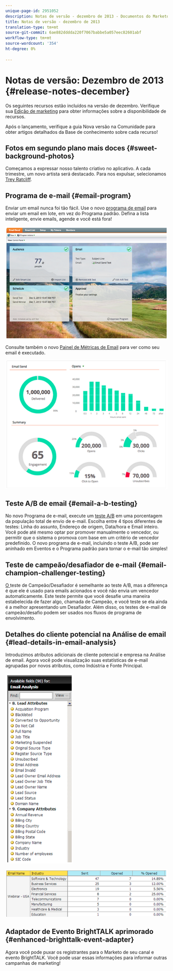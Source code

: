 ```yaml
---
unique-page-id: 2951052
description: Notas de versão - dezembro de 2013 - Documentos do Marketo - Documentação do produto
title: Notas de versão - dezembro de 2013
translation-type: tm+mt
source-git-commit: 6ae882dddda220f7067babbe5a057eec82601abf
workflow-type: tm+mt
source-wordcount: '354'
ht-degree: 0%

---
```



# Notas de versão: Dezembro de 2013 {#release-notes-december}

Os seguintes recursos estão incluídos na versão de dezembro. Verifique sua [Edição de marketing](https://docs.marketo.com/display/docs/assets/pricing.php) para obter informações sobre a disponibilidade de recursos.

Após o lançamento, verifique a guia Nova versão na Comunidade para obter artigos detalhados da Base de conhecimento sobre cada recurso!

## Fotos em segundo plano mais doces {#sweet-background-photos}

Começamos a expressar nosso talento criativo no aplicativo. A cada trimestre, um novo artista será destacado. Para nos expulsar, selecionamos [Trey Ratcliff](https://stuckincustoms.smugmug.com/).

## Programa de e-mail {#email-program}

Enviar um email nunca foi tão fácil. Use o novo [programa de email](/help/marketo/product-docs/email-marketing/email-programs/creating-an-email-program/understanding-email-programs.md) para enviar um email em lote, em vez do Programa padrão. Defina a lista inteligente, envie emails, agende e você está fora!

![](assets/image2014-9-22-17-3a19-3a55.png)

Consulte também o novo [Painel de Métricas de Email](/help/marketo/product-docs/email-marketing/email-programs/email-program-data/view-the-email-program-dashboard.md) para ver como seu email é executado.

![](assets/image2014-9-22-17-3a20-3a14.png)

## Teste A/B de email {#email-a-b-testing}

No novo Programa de e-mail, execute um [teste A/B](/help/marketo/product-docs/email-marketing/email-programs/email-program-actions/email-test-a-b-test/add-an-a-b-test.md) em uma porcentagem da população total de envio de e-mail. Escolha entre 4 tipos diferentes de testes: Linha do assunto, Endereço de origem, Data/hora e Email inteiro. Você pode até mesmo optar por promover manualmente o vencedor, ou permitir que o sistema o promova com base em um critério de vencedor predefinido. O novo programa de e-mail, incluindo o teste A/B, pode ser aninhado em Eventos e o Programa padrão para tornar o e-mail tão simples!

## Teste de campeão/desafiador de e-mail {#email-champion-challenger-testing}

[O ](/help/marketo/product-docs/email-marketing/general/functions-in-the-editor/email-tests-champion-challenger/add-an-email-champion-challenger.md) teste de Campeão/Desafiador é semelhante ao teste A/B, mas a diferença é que ele é usado para emails acionados e você não envia um vencedor automaticamente. Este teste permite que você desafie uma maneira estabelecida de fazer algo, chamada de Campeão, e você teste se ela ainda é a melhor apresentando um Desafiador. Além disso, os testes de e-mail de campeão/desafio podem ser usados nos fluxos de programa de envolvimento.

## Detalhes do cliente potencial na Análise de email {#lead-details-in-email-analysis}

Introduzimos atributos adicionais de cliente potencial e empresa na Análise de email. Agora você pode visualização suas estatísticas de e-mail agrupadas por novos atributos, como Indústria e Fonte Principal.

![](assets/image2014-9-22-17-3a20-3a43.png)

![](assets/image2014-9-22-17-3a21-3a18.png)

## Adaptador de Evento BrightTALK aprimorado {#enhanced-brighttalk-event-adapter}

Agora você pode puxar os registrantes para o Marketo de seu canal e evento BrightTALK. Você pode usar essas informações para informar outras campanhas de marketing!
